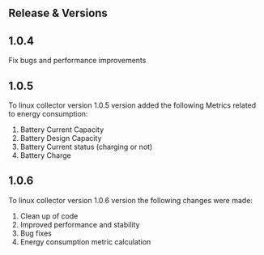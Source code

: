 ## Release & Versions

## 1.0.4
Fix bugs and performance improvements

## 1.0.5
To linux collector version 1.0.5 version added the following Metrics related to energy consumption:

1. Battery Current Capacity
1. Battery Design Capacity
1. Battery Current status (charging or not)
1. Battery Charge

## 1.0.6
To linux collector version 1.0.6 version the following changes were made: 

1. Clean up of code
1. Improved performance and stability
1. Bug fixes
1. Energy consumption metric calculation

